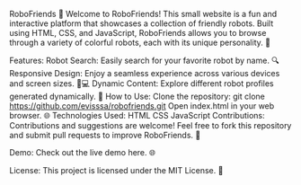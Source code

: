 RoboFriends 🤖
Welcome to RoboFriends! This small website is a fun and interactive platform that showcases a collection of friendly robots. Built using HTML, CSS, and JavaScript, RoboFriends allows you to browse through a variety of colorful robots, each with its unique personality. 🌟

Features:
Robot Search: Easily search for your favorite robot by name. 🔍
Responsive Design: Enjoy a seamless experience across various devices and screen sizes. 📱💻
Dynamic Content: Explore different robot profiles generated dynamically. 🎨
How to Use:
Clone the repository: git clone https://github.com/evisssa/robofriends.git
Open index.html in your web browser. 🌐
Technologies Used:
HTML
CSS
JavaScript
Contributions:
Contributions and suggestions are welcome! Feel free to fork this repository and submit pull requests to improve RoboFriends. 🚀

Demo:
Check out the live demo here. 🌐

License:
This project is licensed under the MIT License. 📜

